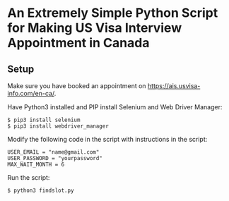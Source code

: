 # An Extremely Simple Python Script for Making US Visa Interview Appointment in Canada
## Setup
Make sure you have booked an appointment on https://ais.usvisa-info.com/en-ca/.

Have Python3 installed and PIP install Selenium and Web Driver Manager:
```
$ pip3 install selenium
$ pip3 install webdriver_manager
```

Modify the following code in the script with instructions in the script:
```
USER_EMAIL = "name@gmail.com"
USER_PASSWORD = "yourpassword"
MAX_WAIT_MONTH = 6
```
Run the script:
```
$ python3 findslot.py
```
